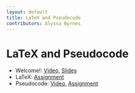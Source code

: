 ```yaml
---
layout: default
title: LaTeX and Pseudocode
contributors: Alyssa Byrnes
---
```


# LaTeX and Pseudocode

* Welcome!: [Video](), [Slides](/static/slides/0-Intro.pdf)
* LaTeX: [Assignment](https://www.gradescope.com/)
* Pseudocode: [Video](), [Assignment](https://www.gradescope.com/)
